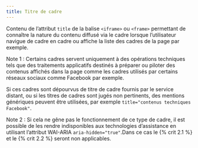 ```yaml
---
title: Titre de cadre
---
```


Contenu de l’attribut `title` de la balise `<iframe>` ou `<frame>` permettant
de connaître la nature du contenu diffusé via le cadre lorsque l’utilisateur
navigue de cadre en cadre ou affiche la liste des cadres de la page par
exemple.

Note 1 : Certains cadres servent uniquement à des opérations techniques tels
que des traitements applicatifs destinés à préparer ou piloter des contenus
affichés dans la page comme les cadres utilisés par certains réseaux sociaux
comme Facebook par exemple.

Si ces cadres sont dépourvus de titre de cadre fournis par le service distant,
ou si les titres de cadres sont jugés non pertinents, des mentions génériques
peuvent être utilisées, par exemple `title="contenus techniques Facebook"`.

Note 2 : Si cela ne gêne pas le fonctionnement de ce type de cadre, il est
possible de les rendre indisponibles aux technologies d’assistance en
utilisant l’attribut WAI-ARIA `aria-hidden="true"`.Dans ce cas le {% crit 2.1 %} et le
{% crit 2.2 %} seront non applicables.
